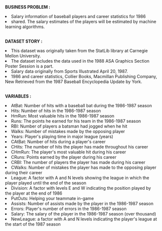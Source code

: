 <p><strong>BUSINESS PROBLEM : </strong></p>
<li>Salary information of baseball players and career statistics for 1986</li>
<li>shared. The salary estimates of the players will be estimated by machine learning algorithms.</li>
 </br>
<p><strong>DATASET STORY :</strong></p>
<li>This dataset was originally taken from the StatLib library at Carnegie Mellon University.</li>
<li>The dataset includes the data used in the 1988 ASA Graphics Section Poster Session is a part.</li>
<li>Salary data originally from Sports Illustrated April 20, 1987.</li>
<li>1986 and career statistics, Collier Books, Macmillan Publishing Company, New Retrieved from the 1987 Baseball Encyclopedia Update by York.</li>
</br>
<p><strong>VARIABLES :</strong></p>
<li>AtBat: Number of hits with a baseball bat during the 1986-1987 season</li>
<li>Hits: Number of hits in the 1986-1987 season</li>
<li>HmRun: Most valuable hits in the 1986-1987 season</li>
<li>Runs: The points he earned for his team in the 1986-1987 season</li>
<li>RBI: Number of players a batsman had jogged when he hit</li>
<li>Walks: Number of mistakes made by the opposing player</li>
<li>Years: Player's playing time in major league (years)</li>
<li>CAtBat: Number of hits during a player's career</li>
<li>CHits: The number of hits the player has made throughout his career</li>
<li>CHmRun: The player's most valuable hit during his career</li>
<li>CRuns: Points earned by the player during his career</li>
<li>CRBI: The number of players the player has made during his career</li>
<li>CWalks: Number of mistakes the player has made to the opposing player during their career</li>
<li>League: A factor with A and N levels showing the league in which the player played until the end of the season</li>
<li>Division: A factor with levels E and W indicating the position played by the player at the end of 1986</li>
<li>PutOuts: Helping your teammate in-game</li>
<li>Assists: Number of assists made by the player in the 1986-1987 season</li>
<li>Errors: Player's number of errors in the 1986-1987 season</li>
<li>Salary: The salary of the player in the 1986-1987 season (over thousand)</li>
<li>NewLeague: a factor with A and N levels indicating the player's league at the start of the 1987 season</li>
